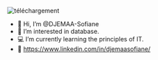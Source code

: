 ![téléchargement](https://user-images.githubusercontent.com/71290411/113884646-6e4cb280-97bf-11eb-9e69-15db416df91b.jpeg)

- 👋 Hi, I’m @DJEMAA-Sofiane
- 👀 I’m interested in database.
- 💻 I’m currently learning the principles of IT.
- 📱 https://www.linkedin.com/in/djemaasofiane/

<!---
DJEMAA-Sofiane/DJEMAA-Sofiane is a ✨ special ✨ repository because its `README.md` appears on your GitHub profile.
--->

